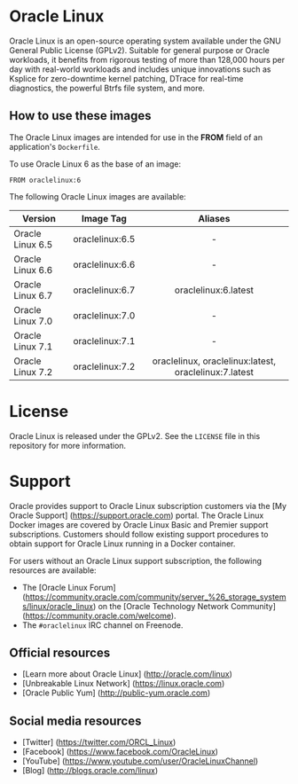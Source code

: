 # Oracle Linux

Oracle Linux is an open-source operating system available under the GNU General Public License (GPLv2). Suitable for general purpose or Oracle workloads, it benefits from rigorous testing of more than 128,000 hours per day with real-world workloads and includes unique innovations such as Ksplice for zero-downtime kernel patching, DTrace for real-time diagnostics, the powerful Btrfs file system, and more.

## How to use these images

The Oracle Linux images are intended for use in the **FROM** field of an application's ```Dockerfile```. 

To use Oracle Linux 6 as the base of an image:

```FROM oraclelinux:6```

The following Oracle Linux images are available:

Version | Image Tag | Aliases
------- | :---------: | :-------:
Oracle Linux 6.5 | oraclelinux:6.5 | -
Oracle Linux 6.6 | oraclelinux:6.6 | -
Oracle Linux 6.7 | oraclelinux:6.7 | oraclelinux:6.latest
Oracle Linux 7.0 | oraclelinux:7.0 | - 
Oracle Linux 7.1 | oraclelinux:7.1 | -
Oracle Linux 7.2 | oraclelinux:7.2 | oraclelinux, oraclelinux:latest, oraclelinux:7.latest

# License
Oracle Linux is released under the GPLv2. See the ```LICENSE``` file in this repository for more information.

# Support
Oracle provides support to Oracle Linux subscription customers via the [My Oracle Support] (https://support.oracle.com) portal. The Oracle Linux Docker images are covered by Oracle Linux Basic and Premier support subscriptions. Customers should follow existing support procedures to obtain support for Oracle Linux running in a Docker container.

For users without an Oracle Linux support subscription, the following resources are available:

* The [Oracle Linux Forum] (https://community.oracle.com/community/server_%26_storage_systems/linux/oracle_linux) on the [Oracle Technology Network Community] (https://community.oracle.com/welcome).
* The ```#oraclelinux``` IRC channel on Freenode.

## Official resources

* [Learn more about Oracle Linux] (http://oracle.com/linux)
* [Unbreakable Linux Network] (https://linux.oracle.com)
* [Oracle Public Yum] (http://public-yum.oracle.com)

## Social media resources
* [Twitter] (https://twitter.com/ORCL_Linux)
* [Facebook] (https://www.facebook.com/OracleLinux)
* [YouTube] (https://www.youtube.com/user/OracleLinuxChannel)
* [Blog] (http://blogs.oracle.com/linux)
